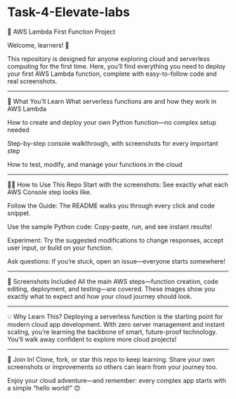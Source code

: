 # Task-4-Elevate-labs

🚀 AWS Lambda First Function Project

Welcome, learners! 👋

This repository is designed for anyone exploring cloud and serverless computing for the first time. Here, you’ll find everything you need to deploy your first AWS Lambda function, complete with easy-to-follow code and real screenshots.

---------------------------------------------------------------------------------------------------------------------------------------------------------------------------------------------------------------------

🌟 What You’ll Learn
What serverless functions are and how they work in AWS Lambda

How to create and deploy your own Python function—no complex setup needed

Step-by-step console walkthrough, with screenshots for every important step

How to test, modify, and manage your functions in the cloud

---------------------------------------------------------------------------------------------------------------------------------------------------------------------------------------------------------------------

👨‍💻 How to Use This Repo
Start with the screenshots: See exactly what each AWS Console step looks like.

Follow the Guide: The README walks you through every click and code snippet.

Use the sample Python code: Copy-paste, run, and see instant results!

Experiment: Try the suggested modifications to change responses, accept user input, or build on your function.

Ask questions: If you’re stuck, open an issue—everyone starts somewhere!

---------------------------------------------------------------------------------------------------------------------------------------------------------------------------------------------------------------------

📸 Screenshots Included
All the main AWS steps—function creation, code editing, deployment, and testing—are covered. These images show you exactly what to expect and how your cloud journey should look.

---------------------------------------------------------------------------------------------------------------------------------------------------------------------------------------------------------------------

💡 Why Learn This?
Deploying a serverless function is the starting point for modern cloud app development. With zero server management and instant scaling, you’re learning the backbone of smart, future-proof technology.
You’ll walk away confident to explore more cloud projects!

---------------------------------------------------------------------------------------------------------------------------------------------------------------------------------------------------------------------

🤝 Join In!
Clone, fork, or star this repo to keep learning. Share your own screenshots or improvements so others can learn from your journey too.

Enjoy your cloud adventure—and remember: every complex app starts with a simple “hello world!” 😊

